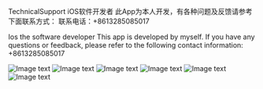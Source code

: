 TechnicalSupport
iOS软件开发者 此App为本人开发，有各种问题及反馈请参考下面联系方式：
联系电话：+8613285085017

Ios the software developer This app is developed by myself. If you have any questions or feedback, please refer to the following contact information: +8613285085017

![Image text](https://raw.githubusercontent.com/xiaomidashuaige/ailiao/master/images/IMG_0457.PNG)
![Image text](https://raw.githubusercontent.com/xiaomidashuaige/ailiao/master/images/IMG_0458.PNG)
![Image text](https://raw.githubusercontent.com/xiaomidashuaige/ailiao/master/images/IMG_0460.PNG)
![Image text](https://raw.githubusercontent.com/xiaomidashuaige/ailiao/master/images/IMG_0461.PNG)
![Image text](https://raw.githubusercontent.com/xiaomidashuaige/ailiao/master/images/IMG_0463.PNG)
![Image text](https://raw.githubusercontent.com/xiaomidashuaige/ailiao/master/images/IMG_0466.PNG)